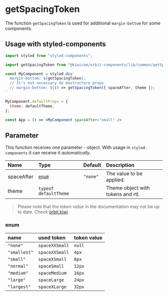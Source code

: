 # getSpacingToken

The function `getSpacingToken` is used for additional `margin-bottom` for some components.

## Usage with styled-components

```jsx
import styled from "styled-components";

import getSpacingToken from "@kiwicom/orbit-components/lib/common/getSpacingToken";

const MyComponent = styled.div`
  margin-bottom: ${getSpacingToken};
  // It's not necessary do destructure props
  // margin-bottom: ${() => getSpacingToken({ spaceAfter, theme }};
`

MyComponent.defaultProps = {
  theme: defaultTheme,
};

const App = () => <MyComponent spaceAfter="small" />
```

## Parameter

This function receives one parameter - object. With usage in `styled-components` it can receive it _automatically_.

| Name       | Type                  | Default  | Description                       |
| :--------- | :-------------------- | :------- | :-------------------------------- |
| spaceAfter | [`enum`](#enum)       | `"none"` | The value to be applied.          |
| theme      | `typeof defaultTheme` |          | Theme object with tokens and rtl. |

> Please note that the _token value_ in the documentation may not be up to date. Check [orbit.kiwi](https://orbit.kiwi/design-tokens/).

### enum

| name         | used token     | token value |
| :----------- | :------------- | :---------- |
| `"none"`     | `spaceXXSmall` | `null`      |
| `"smallest"` | `spaceXXSmall` | `4px`       |
| `"small"`    | `spaceXSmall`  | `8px`       |
| `"normal"`   | `spaceSmall`   | `12px`      |
| `"medium"`   | `spaceMedium`  | `16px`      |
| `"large"`    | `spaceLarge`   | `24px`      |
| `"largest"`  | `spaceXLarge`  | `32px`      |
